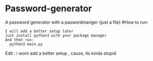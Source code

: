 # Password-generator
A password generator with a paswordmanger (just a file) 
#How to run: 
```
I will add a better setup later
Just install python3 with your package manager
And then run: 
  python3 main.py
```
Edit : i wont add a better setup , cause, its kinda stupid
